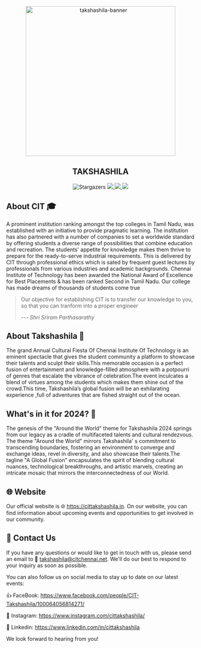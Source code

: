 <div align="center">
   <a href="https://www.cittakshashila.in/"> <img src="https://raw.githubusercontent.com/cittakshashila/frontend/main/src/assets/takshashila-primary-logo.svg" height="400" alt="takshashila-banner"/>
    </a>
    <br/>
    <p><h2>TAKSHASHILA</h2></p>
    <p align="center">
<img alt="Stargazers" src="https://img.shields.io/github/stars/cittakshashila?style=for-the-badge&logo=starship&color=C9CBFF&logoColor=D9E0EE&labelColor=302D41" />
<a href="https://www.linkedin.com/in/cittakshashila">
<img src="https://img.shields.io/badge/LinkedIn-0077B5?style=for-the-badge&logo=linkedin&logoColor=white" />
</a>
<a href="https://www.facebook.com/people/CIT-Takshashila/100064056814271/">
<img src="https://img.shields.io/badge/Facebook-1877F2?style=for-the-badge&logo=facebook&logoColor=white" />
</a>
<a href="https://www.instagram.com/cittakshashila"/>
<img src="https://img.shields.io/badge/Instagram-E4405F?style=for-the-badge&logo=instagram&logoColor=white" />
</a>

</p>
</div>

## About CIT 🎓

A prominent institution ranking amongst the top colleges in Tamil Nadu, was established with an initiative to provide pragmatic learning. The institution has also partnered with a number of companies to set a worldwide standard by offering students a diverse range of possibilities that combine education and recreation. The students' appetite for knowledge makes them thrive to prepare for the ready-to-serve industrial requirements. This is delivered by CIT through professional ethics which is sated by frequent guest lectures by professionals from various industries and academic backgrounds. Chennai Institute of Technology has been awarded the National Award of Excellence for Best Placements & has been ranked Second in Tamil Nadu. Our college has made dreams of thousands of students come true

> Our objective for establishing CIT is to transfer our knowledge to you, so that you can tranform into a proper engineer
>
> _--- Shri Sriram Parthasarathy_

## About Takshashila 🎉

The grand Annual Cultural Fiesta Of Chennai Institute Of Technology is an eminent spectacle that gives the student community a platform to showcase their talents and sculpt their skills.This memorable occasion is a perfect fusion of entertainment and knowledge-filled atmosphere with a potpourri of genres that escalate the vibrance of celebration.The event inculcates a blend of virtues among the students which makes them shine out of the crowd.This time, Takshashila’s global fusion will be an exhilarating experience ,full of adventures that are fished straight out of the ocean.

## What's in it for 2024? 📅

The genesis of the "Around the World" theme for Takshashila 2024 springs from our legacy as a cradle of multifaceted talents and cultural rendezvous. The theme "Around the World" mirrors Takshashila' s commitment to transcending boundaries, fostering an environment to converge and exchange ideas, revel in diversity, and also showcase their talents.The tagline "A Global Fusion" encapsulates the spirit of blending cultural nuances, technological breakthroughs, and artistic marvels, creating an intricate mosaic that mirrors the interconnectedness of our World.

## 🌐 Website

Our official website is 🌐 https://cittakshashila.in. On our website, you can find information about upcoming events and opportunities to get involved in our community.

## 📧 Contact Us

If you have any questions or would like to get in touch with us, please send an email to 📩 takshashila@citchennai.net. We'll do our best to respond to your inquiry as soon as possible.

You can also follow us on social media to stay up to date on our latest events:

👍 FaceBook: https://www.facebook.com/people/CIT-Takshashila/100064056814271/

📸 Instagram: https://www.instagram.com/cittakshashila/

📘 Linkedin: https://www.linkedin.com/in/cittakshashila

We look forward to hearing from you!
